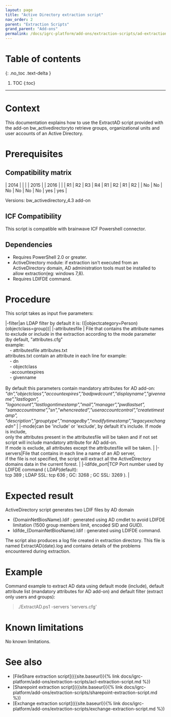 ```yaml
---
layout: page
title: "Active Directory extraction script"
nav_order: 2
parent: "Extraction Scripts"
grand_parent: "Add-ons"
permalink: /docs/igrc-platform/add-ons/extraction-scripts/ad-extraction-script/
---
```


# Table of contents
{: .no_toc .text-delta }

1. TOC
{:toc}
---

# Context

This documentation explains how to use the ExtractAD script provided with the add-on bw\_activedirectoryto retrieve groups, organizational units and user accounts of an Active Directory.

# Prerequisites

## Compatibility matrix

|  2014 |  |  |  |  2015 |  |  2016 |  |
|  R1 |  R2 |  R3 |  R4 |  R1 |  R2 |  R1 |  R2 |
|  No | No | No | No | No | No | yes | yes |

Versions: bw\_activedirectory\_4.3 add-on

## ICF Compatibility

This script is compatible with brainwave ICF Powershell connector.

## Dependencies

- Requires PowerShell 2.0 or greater.
- ActiveDirectory module: if extraction isn't executed from an ActiveDirectory domain, AD administration tools must be installed to allow extraction(eg: windows 7,8).
- Requires LDIFDE command.

# Procedure

This script takes as input five parameters:   

|-filter|an LDAP filter by default it is: ((\|objectcategory=Person)(objectclass=group))|
|-attributesfile | File that contains the attribute names to exclude or include in the extraction according to the mode parameter<br> (by default, "attributes.cfg"<br>example:<br>&emsp;- attributesfile attributes.txt<br>attributes.txt contain an attribute in each line  for example:<br>&emsp;- dn<br>&emsp;- objectclass<br>&emsp;-accountexpires<br>&emsp;- givenname<br><br>By default this parameters contain mandatory attributes for AD add-on:<br>_"dn","objectclass","accountexpires","badpwdcount","displayname","givenname","lastlogon",<br>"logoncount","lastlogontimestamp","mail","manager","pwdlastset",<br>"samaccountname","sn","whencreated","useraccountcontrol","createtimestamp",<br>"description","grouptype","managedby","modifytimestamp","legacyexchangedn"_ |
|-mode|can be 'include' or 'exclude', by default it's include. If mode is include, <br>only the attributes present in the attributesfile will be taken and if not set script will include mandatory attribute for AD add-on.<br> If mode is exclude, all attributes except the attributesfile will be taken. |
|-servers|File that contains in each line a name of an AD server, <br>if the file is not specified, the script will extract all the ActiveDirectory domains data in the current forest. |
|-ldifde\_port|TCP Port  number used by LDIFDE command ( LDAP(default): <br>tcp 389 ; LDAP SSL: tcp 636 ; GC: 3268 ; GC SSL: 3269 ). |

# Expected result

ActiveDirectory script generates two LDIF files by AD domain

- {DomainNetBiosName}.ldif : generated using AD cmdlet to avoid LDIFDE limitation (1500 group members limit, encoded SID and GUID).
- ldifde\_{DomainNetBiosName}.ldif : generated using LDIFDE command.

The script also produces a log file created in extraction directory. This file is named ExtractAD{date}.log and contains details of the problems encountered during extraction.

# Example

Command example to extract AD data using default mode (include), default attribute list (mandatory attributes for AD add-on) and default filter (extract only users and groups):   
> ./ExtractAD.ps1 -servers 'servers.cfg'   


# Known limitations

No known limitations.

# See also

- [FileShare extraction script]({{site.baseurl}}{% link docs/igrc-platform/add-ons/extraction-scripts/acl-extraction-script.md %})
- [Sharepoint extraction script]({{site.baseurl}}{% link docs/igrc-platform/add-ons/extraction-scripts/sharepoint-extraction-script.md %})
- [Exchange extraction script]({{site.baseurl}}{% link docs/igrc-platform/add-ons/extraction-scripts/exchange-extraction-script.md %})
